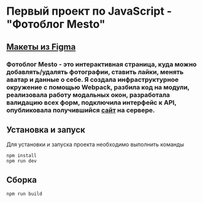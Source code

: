 # Первый проект по JavaScript - "Фотоблог Mesto"
## [Макеты из Figma](<https://www.figma.com/file/bjyvbKKJN2naO0ucURl2Z0/JavaScript.-Sprint-5?type=design&node-id=0-1&mode=design&t=pB0yrTqFjKTPN2bG-0 и для валидации https://www.figma.com/file/kRVLKwYG3d1HGLvh7JFWRT/JavaScript.-Sprint-6?type=design&node-id=0-1&mode=design&t=sLkbRfvKLWHRxsdP-0>)
### Фотоблог Mesto - это интерактивная страница, куда можно добавлять/удалять фотографии, ставить лайки, менять аватар и данные о себе. Я создала инфраструктурное окружение с помощью Webpack, разбила код на модули, реализовала работу модальных окон,  разработала валидацию всех форм, подключила интерфейс к API, опубликовала получившийся [сайт](<https://zuevamariya.github.io/mesto-project-ff/>) на сервере.
## Установка и запуск
Для установки и запуска проекта необходимо выполнить команды

```
npm install
npm run dev
```
## Сборка

```
npm run build
```


